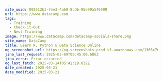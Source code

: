 ```yaml
---
site_uuid: 002612b3-7ee3-4a60-8cdb-85e99a546908
url: https://www.datacamp.com
tags:
  - Training
  - Check-it-Out
  - Nest-Training
image: https://www.datacamp.com/datacamp-socials-share.png
site_name: DataCamp
title: Learn R, Python & Data Science Online
og_screenshot_url: https://og-screenshots-prod.s3.amazonaws.com/1366x768/80/false/f68d57cb3c76caf067af1da510aee2b322de7cb77ac874fc4b0170035504d5ca.jpeg
jina_last_request: 2025-03-09T06:45:00.686Z
jina_error: Error occurred
og_last_fetch: 2025-03-14T05:42:19.032Z
date_created: 2025-03-21
date_modified: 2025-03-21
---
```


